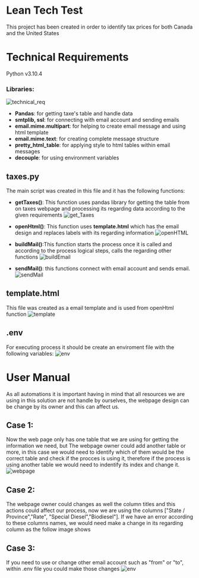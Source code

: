 # Lean Tech Test
This project has been created in order to identify tax prices for both Canada and the United States

# Technical Requirements
Python v3.10.4
### Libraries:
![technical_req](https://user-images.githubusercontent.com/68198144/176246642-12ea4348-3f77-4fe3-b7fb-f69f1e3c2cfe.jpg)
* **Pandas**: for getting taxe's table and handle data
* **smtplib, ssl**: for connecting with email account and sending emails
* **email.mime.multipart**: for helping to create email message and using html template
* **email.mime.text**: for creating complete message structure
* **pretty_html_table**: for applying style to html tables within email messages
* **decouple**: for using environment variables

## taxes.py
The main script was created in this file and it has the following functions:
* **getTaxes()**: This function uses pandas library for getting the table from on taxes webpage and processing its regarding data according to the given requirements
![get_Taxes](https://user-images.githubusercontent.com/68198144/176247544-d5722c3c-9032-4208-a889-018f8c396e98.jpg)

* **openHtml()**: This function uses **template.html** which has the email design and replaces labels with its regarding information
![openHTML](https://user-images.githubusercontent.com/68198144/176248285-0b63f09a-f232-4592-9db8-8a42a56b9706.jpg)

* **buildMail()**:This function starts the process once it is called and according to the process logical steps, calls the regarding other functions
![buildEmail](https://user-images.githubusercontent.com/68198144/176248471-d0b394bd-df5a-4a17-88d0-5fc0af6af98d.jpg)

* **sendMail()**: this functions connect with email account and sends email.
![sendMail](https://user-images.githubusercontent.com/68198144/176248396-ebab5fba-d65d-404e-bd83-54ccf51a760b.jpg)

## template.html
This file was created as a email template and is used from openHtml function
![template](https://user-images.githubusercontent.com/68198144/176249088-85739592-285c-4a82-99ec-1998f2a4a2ea.jpg)


## .env
For executing process it should be create an enviroment file with the following variables:
![env](https://user-images.githubusercontent.com/68198144/176249373-c09d2b43-760b-4b57-afed-f563b9982c6a.jpg)

# User Manual
As all automations it is important having in mind that all resources we are using in this solution are not handle by ourselves, the webpage design can be change by its owner and this can affect us.
## Case 1:
Now the web page only has one table that we are using for getting the information we need, but The webpage owner could add another table or more, in this case we would need to identify which of them would be the correct table and check if the procces is using it, therefore if the process is using another table we would need to indentify its index and change it.
![webpage](https://user-images.githubusercontent.com/68198144/176249877-bdc0b017-cf0a-4584-933e-f1508f042a54.jpg)

## Case 2:
The webpage owner could changes as well the column titles and this actions could affect our process, now we are using the columns ["State / Province","Rate", "Special Diesel","Biodiesel"]. If we have an error according to these columns names, we would need make a change in its regarding column as the follow image shows

## Case 3:
If you need to use or change other email account such as "from" or "to", within .env file you could make those changes
![env](https://user-images.githubusercontent.com/68198144/176249373-c09d2b43-760b-4b57-afed-f563b9982c6a.jpg)
